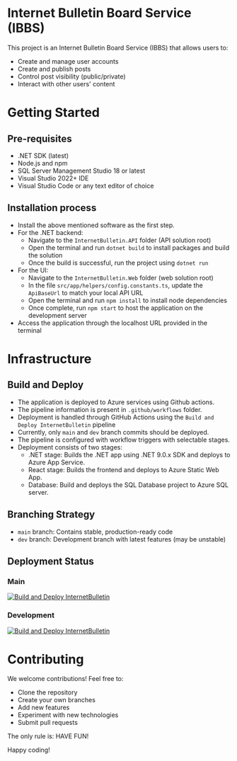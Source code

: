 # Internet Bulletin Board Service (IBBS)

This project is an Internet Bulletin Board Service (IBBS) that allows users to:
- Create and manage user accounts
- Create and publish posts
- Control post visibility (public/private)
- Interact with other users' content

# Getting Started
## Pre-requisites
- .NET SDK (latest)
- Node.js and npm
- SQL Server Management Studio 18 or latest
- Visual Studio 2022+ IDE
- Visual Studio Code or any text editor of choice

## Installation process
- Install the above mentioned software as the first step.
- For the .NET backend:
    - Navigate to the `InternetBulletin.API` folder (API solution root)
    - Open the terminal and run `dotnet build` to install packages and build the solution
    - Once the build is successful, run the project using `dotnet run`
- For the UI:
    - Navigate to the `InternetBulletin.Web` folder (web solution root)
    - In the file `src/app/helpers/config.constants.ts`, update the `ApiBaseUrl` to match your local API URL
    - Open the terminal and run `npm install` to install node dependencies
    - Once complete, run `npm start` to host the application on the development server
- Access the application through the localhost URL provided in the terminal


# Infrastructure
## Build and Deploy
- The application is deployed to Azure services using Github actions.
- The pipeline information is present in `.github/workflows` folder.
- Deployment is handled through GitHub Actions using the `Build and Deploy InternetBulletin` pipeline
- Currently, only `main` and `dev` branch commits should be deployed.
- The pipeline is configured with workflow triggers with selectable stages.
- Deployment consists of two stages:
    - .NET stage: Builds the .NET app using .NET 9.0.x SDK and deploys to Azure App Service.
    - React stage: Builds the frontend and deploys to Azure Static Web App.
    - Database: Build and deploys the SQL Database project to Azure SQL server.

## Branching Strategy
- `main` branch: Contains stable, production-ready code
- `dev` branch: Development branch with latest features (may be unstable)

## Deployment Status
### Main
[![Build and Deploy InternetBulletin](https://github.com/debanjanpaul10/InternetBulletinService/actions/workflows/deploy-to-azure.yml/badge.svg?event=deployment)](https://github.com/debanjanpaul10/InternetBulletinService/actions/workflows/deploy-to-azure.yml)

### Development
[![Build and Deploy InternetBulletin](https://github.com/debanjanpaul10/InternetBulletinService/actions/workflows/deploy-to-azure.yml/badge.svg?branch=dev&event=deployment)](https://github.com/debanjanpaul10/InternetBulletinService/actions/workflows/deploy-to-azure.yml)

# Contributing
We welcome contributions! Feel free to:
- Clone the repository
- Create your own branches
- Add new features
- Experiment with new technologies
- Submit pull requests

The only rule is: HAVE FUN!

Happy coding!

